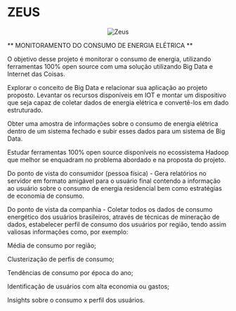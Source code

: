 # ZEUS
<center><img src="https://www.brandcrowd.com/gallery/brands/pictures/picture12371854532127.png" title="Zeus" alt="Zeus"></center>

** MONITORAMENTO DO CONSUMO DE ENERGIA ELÉTRICA **

O objetivo desse projeto é monitorar o consumo de energia, utilizando ferramentas 100% open source com uma solução utilizando Big Data e Internet das Coisas.  

Explorar o conceito de Big Data e relacionar sua aplicação ao projeto proposto. Levantar os recursos disponíveis em IOT e montar um dispositivo que seja capaz de coletar dados de energia elétrica e convertê-los em dado estruturado.  

Obter uma amostra de informações sobre o consumo de energia elétrica dentro de um sistema fechado e subir esses dados para um sistema de Big Data.  

Estudar ferramentas 100% open source disponíveis no ecossistema Hadoop que melhor se enquadram no problema abordado e na proposta do projeto.  

Do ponto de vista do consumidor (pessoa física) - Gera relatórios no servidor em formato amigável para o usuário final contendo a informação ao usuário sobre o consumo de energia residencial bem como estratégias de economia de consumo. 

Do ponto de vista da companhia - Coletar todos os dados de consumo energético dos usuários brasileiros, através de técnicas de mineração de dados, estabelecer perfil de consumo dos usuários por região, tendo assim valiosas informações como, por exemplo: 

Média de consumo por região; 

Clusterização de perfis de consumo; 

Tendências de consumo por época do ano; 

Identificação de usuários com alta economia ou gastos; 

Insights sobre o consumo x perfil dos usuários. 

